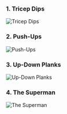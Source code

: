 ### 1. Tricep Dips

![Tricep Dips](https://hips.hearstapps.com/hmg-prod.s3.amazonaws.com/images/60-tricep-dips-ps-1550754491.gif)

### 2. Push-Ups

![Push-Ups](https://thumbs.gfycat.com/GlossySkinnyDuckbillcat-small.gif)

### 3. Up-Down Planks

![Up-Down Planks](https://i.pinimg.com/originals/76/45/7f/76457fa8abceadb776b13940c4473b7d.gif)

### 4. The Superman

![The Superman](https://media.self.com/photos/580fbeeb73926cfe0d9b6479/master/w_1600%2Cc_limit/SUPERMAN.gif)
